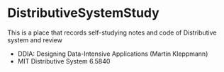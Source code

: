 # DistributiveSystemStudy
This is a place that records self-studying notes and code of Distributive system and review 

- DDIA: Designing Data-Intensive Applications (Martin Kleppmann)
- MIT Distributive System 6.5840
